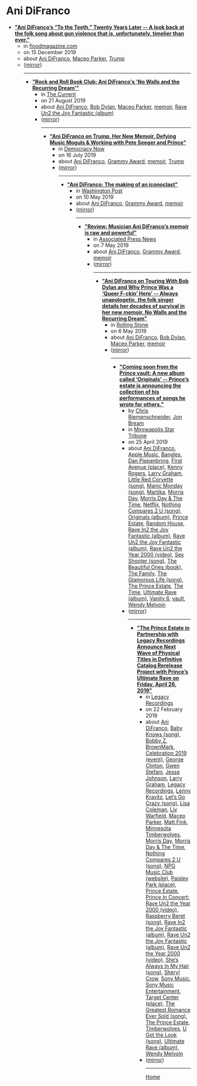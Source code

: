 # Ani DiFranco

 - [**"Ani DiFranco’s “To the Teeth,” Twenty Years Later -- A look back at the folk song about gun violence that is, unfortunately, timelier than ever."**](http://floodmagazine.com/71430/ani-difrancos-to-the-teeth-twenty-years-later/)<ul><li>in [floodmagazine.com](http://floodmagazine.com/)</li><li>on 15 December 2019</li><li>about [Ani DiFranco](../../topics/ani-difranco/index.md), [Maceo Parker](../../topics/maceo-parker/index.md), [Trump](../../topics/trump/index.md)</li><li>([mirror](https://web.archive.org/web/*/http://floodmagazine.com/71430/ani-difrancos-to-the-teeth-twenty-years-later/))</li><ul>

----

 - [**"Rock and Roll Book Club: Ani DiFranco's 'No Walls and the Recurring Dream'"**](https://www.thecurrent.org/feature/2019/08/20/ani-difranco-no-walls)<ul><li>in [The Current](https://www.thecurrent.org/)</li><li>on 21 August 2019</li><li>about [Ani DiFranco](../../topics/ani-difranco/index.md), [Bob Dylan](../../topics/bob-dylan/index.md), [Maceo Parker](../../topics/maceo-parker/index.md), [memoir](../../topics/memoir/index.md), [Rave Un2 the Joy Fantastic (album)](../../topics/album/rave-un2-the-joy-fantastic/index.md)</li><li>([mirror](https://web.archive.org/web/*/https://www.thecurrent.org/feature/2019/08/20/ani-difranco-no-walls))</li><ul>

----

 - [**"Ani DiFranco on Trump, Her New Memoir, Defying Music Moguls & Working with Pete Seeger and Prince"**](https://www.democracynow.org/2019/7/16/ani_difranco_on_trump_her_new)<ul><li>in [Democracy Now](https://www.democracynow.org/)</li><li>on 16 July 2019</li><li>about [Ani DiFranco](../../topics/ani-difranco/index.md), [Grammy Award](../../topics/grammy-award/index.md), [memoir](../../topics/memoir/index.md), [Trump](../../topics/trump/index.md)</li><li>([mirror](https://web.archive.org/web/*/https://www.democracynow.org/2019/7/16/ani_difranco_on_trump_her_new))</li><ul>

----

 - [**"Ani DiFranco: The making of an iconoclast"**](https://www.washingtonpost.com/entertainment/books/ani-difranco-the-making-of-an-iconoclast/2019/05/09/2ddb20f2-6b7e-11e9-8f44-e8d8bb1df986_story.html)<ul><li>in [Washington Post](https://www.washingtonpost.com/)</li><li>on 10 May 2019</li><li>about [Ani DiFranco](../../topics/ani-difranco/index.md), [Grammy Award](../../topics/grammy-award/index.md), [memoir](../../topics/memoir/index.md)</li><li>([mirror](https://web.archive.org/web/*/https://www.washingtonpost.com/entertainment/books/ani-difranco-the-making-of-an-iconoclast/2019/05/09/2ddb20f2-6b7e-11e9-8f44-e8d8bb1df986_story.html))</li><ul>

----

 - [**"Review: Musician Ani DiFranco’s memoir is raw and powerful"**](https://apnews.com/7d5cc5a8936a4338a0ea150a080523c7)<ul><li>in [Associated Press News](https://apnews.com/)</li><li>on 7 May 2019</li><li>about [Ani DiFranco](../../topics/ani-difranco/index.md), [Grammy Award](../../topics/grammy-award/index.md), [memoir](../../topics/memoir/index.md)</li><li>([mirror](https://web.archive.org/web/*/https://apnews.com/7d5cc5a8936a4338a0ea150a080523c7))</li><ul>

----

 - [**"Ani DiFranco on Touring With Bob Dylan and Why Prince Was a ‘Queer F-ckin’ Hero’ -- Always unapologetic, the folk singer details her decades of survival in her new memoir, No Walls and the Recurring Dream"**](https://www.rollingstone.com/music/music-features/ani-difranco-new-memoir-bob-dylan-prince-tour-831543/)<ul><li>in [Rolling Stone](https://www.rollingstone.com/)</li><li>on 6 May 2019</li><li>about [Ani DiFranco](../../topics/ani-difranco/index.md), [Bob Dylan](../../topics/bob-dylan/index.md), [Maceo Parker](../../topics/maceo-parker/index.md), [memoir](../../topics/memoir/index.md)</li><li>([mirror](https://web.archive.org/web/*/https://www.rollingstone.com/music/music-features/ani-difranco-new-memoir-bob-dylan-prince-tour-831543/))</li><ul>

----

 - [**"Coming soon from the Prince vault: A new album called ‘Originals’ -- Prince’s estate is announcing the collection of his performances of songs he wrote for others."**](https://www.startribune.com/coming-soon-from-the-prince-vault-a-new-album-called-originals/509009862/)<ul><li>by [Chris Riemenschneider](../../authors/chris-riemenschneider/index.md), [Jon Bream](../../authors/jon-bream/index.md)</li><li>in [Minneapolis Star Tribune](https://www.startribune.com/)</li><li>on 25 April 2019</li><li>about [Ani DiFranco](../../topics/ani-difranco/index.md), [Apple Music](../../topics/apple-music/index.md), [Bangles](../../topics/bangles/index.md), [Dan Piepenbring](../../topics/dan-piepenbring/index.md), [First Avenue (place)](../../topics/place/first-avenue/index.md), [Kenny Rogers](../../topics/kenny-rogers/index.md), [Larry Graham](../../topics/larry-graham/index.md), [Little Red Corvette (song)](../../topics/song/little-red-corvette/index.md), [Manic Monday (song)](../../topics/song/manic-monday/index.md), [Martika](../../topics/martika/index.md), [Morris Day](../../topics/morris-day/index.md), [Morris Day & The Time](../../topics/morris-day-the-time/index.md), [Netflix](../../topics/netflix/index.md), [Nothing Compares 2 U (song)](../../topics/song/nothing-compares-2-u/index.md), [Originals (album)](../../topics/album/originals/index.md), [Prince Estate](../../topics/prince-estate/index.md), [Random House](../../topics/random-house/index.md), [Rave In2 the Joy Fantastic (album)](../../topics/album/rave-in2-the-joy-fantastic/index.md), [Rave Un2 the Joy Fantastic (album)](../../topics/album/rave-un2-the-joy-fantastic/index.md), [Rave Un2 the Year 2000 (video)](../../topics/video/rave-un2-the-year-2000/index.md), [Sex Shooter (song)](../../topics/song/sex-shooter/index.md), [The Beautiful Ones (book)](../../topics/book/the-beautiful-ones/index.md), [The Family](../../topics/the-family/index.md), [The Glamorous Life (song)](../../topics/song/the-glamorous-life/index.md), [The Prince Estate](../../topics/the-prince-estate/index.md), [The Time](../../topics/the-time/index.md), [Ultimate Rave (album)](../../topics/album/ultimate-rave/index.md), [Vanity 6](../../topics/vanity-6/index.md), [vault](../../topics/vault/index.md), [Wendy Melvoin](../../topics/wendy-melvoin/index.md)</li><li>([mirror](https://web.archive.org/web/*/https://www.startribune.com/coming-soon-from-the-prince-vault-a-new-album-called-originals/509009862/))</li><ul>

----

 - [**"The Prince Estate in Partnership with Legacy Recordings Announce Next Wave of Physical Titles in Definitive Catalog Rerelease Project with Prince’s Ultimate Rave on Friday, April 26, 2019"**](https://www.legacyrecordings.com/2019/02/22/the-prince-estate-in-partnership-with-legacy-recordings-announce-next-wave-of-physical-titles-cd-dvd-vinyl-in-definitive-catalog-rerelease-project-with-princes-ultimate-rave-on-friday-april-26-2/)<ul><li>in [Legacy Recordings](https://www.legacyrecordings.com/)</li><li>on 22 February 2019</li><li>about [Ani DiFranco](../../topics/ani-difranco/index.md), [Baby Knows (song)](../../topics/song/baby-knows/index.md), [Bobby Z](../../topics/bobby-z/index.md), [BrownMark](../../topics/brownmark/index.md), [Celebration 2019 (event)](../../topics/event/celebration-2019/index.md), [George Clinton](../../topics/george-clinton/index.md), [Gwen Stefani](../../topics/gwen-stefani/index.md), [Jesse Johnson](../../topics/jesse-johnson/index.md), [Larry Graham](../../topics/larry-graham/index.md), [Legacy Recordings](../../topics/legacy-recordings/index.md), [Lenny Kravitz](../../topics/lenny-kravitz/index.md), [Let’s Go Crazy (song)](../../topics/song/let-s-go-crazy/index.md), [Lisa Coleman](../../topics/lisa-coleman/index.md), [Liv Warfield](../../topics/liv-warfield/index.md), [Maceo Parker](../../topics/maceo-parker/index.md), [Matt Fink](../../topics/matt-fink/index.md), [Minnesota Timberwolves](../../topics/minnesota-timberwolves/index.md), [Morris Day](../../topics/morris-day/index.md), [Morris Day & The Time](../../topics/morris-day-the-time/index.md), [Nothing Compares 2 U (song)](../../topics/song/nothing-compares-2-u/index.md), [NPG Music Club (website)](../../topics/website/npg-music-club/index.md), [Paisley Park (place)](../../topics/place/paisley-park/index.md), [Prince Estate](../../topics/prince-estate/index.md), [Prince In Concert: Rave Un2 the Year 2000 (video)](../../topics/video/prince-in-concert-rave-un2-the-year-2000/index.md), [Raspberry Beret (song)](../../topics/song/raspberry-beret/index.md), [Rave In2 the Joy Fantastic (album)](../../topics/album/rave-in2-the-joy-fantastic/index.md), [Rave Un2 the Joy Fantastic (album)](../../topics/album/rave-un2-the-joy-fantastic/index.md), [Rave Un2 the Year 2000 (video)](../../topics/video/rave-un2-the-year-2000/index.md), [She’s Always In My Hair (song)](../../topics/song/she-s-always-in-my-hair/index.md), [Sheryl Crow](../../topics/sheryl-crow/index.md), [Sony Music](../../topics/sony-music/index.md), [Sony Music Entertainment](../../topics/sony-music-entertainment/index.md), [Target Center (place)](../../topics/place/target-center/index.md), [The Greatest Romance Ever Sold (song)](../../topics/song/the-greatest-romance-ever-sold/index.md), [The Prince Estate](../../topics/the-prince-estate/index.md), [Timberwolves](../../topics/timberwolves/index.md), [U Got the Look (song)](../../topics/song/u-got-the-look/index.md), [Ultimate Rave (album)](../../topics/album/ultimate-rave/index.md), [Wendy Melvoin](../../topics/wendy-melvoin/index.md)</li><li>([mirror](https://web.archive.org/web/*/https://www.legacyrecordings.com/2019/02/22/the-prince-estate-in-partnership-with-legacy-recordings-announce-next-wave-of-physical-titles-cd-dvd-vinyl-in-definitive-catalog-rerelease-project-with-princes-ultimate-rave-on-friday-april-26-2/))</li><ul>

----

[Home](../index.md)
